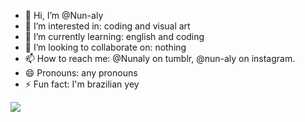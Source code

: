 - 👋 Hi, I’m @Nun-aly
- 👀 I’m interested in: coding and visual art
- 🌱 I’m currently learning: english and coding
- 💞️ I’m looking to collaborate on: nothing
- 📫 How to reach me: @Nunaly on tumblr, @nun-aly on instagram.
- 😄 Pronouns: any pronouns
- ⚡ Fun fact: I'm brazilian yey

![](https://media1.tenor.com/m/T27cGOnTUysAAAAC/bald-alhaitham-alhaitham.gif)

